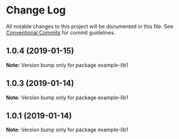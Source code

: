 # Change Log

All notable changes to this project will be documented in this file.
See [Conventional Commits](https://conventionalcommits.org) for commit guidelines.

## 1.0.4 (2019-01-15)

**Note:** Version bump only for package example-lib1





## 1.0.3 (2019-01-14)

**Note:** Version bump only for package example-lib1





## 1.0.1 (2019-01-14)

**Note:** Version bump only for package example-lib1
